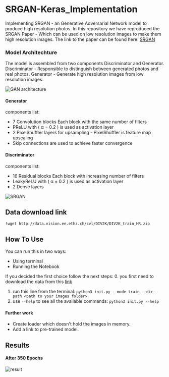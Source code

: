 # SRGAN-Keras_Implementation
Implementing SRGAN - an Generative Adversarial Network model to produce high resolution photos.
In this repository we have reproduced the SRGAN Paper - Which can be used on low resolution images to make them high resolution images. 
The link to the paper can be found here: [SRGAN](https://arxiv.org/pdf/1609.04802.pdf)

### Model Architechture
The model is assembled from two components Discriminator and Generator.
Discriminator - Responsible to distinguish between generated photos and real photos.
Generator - Generate high resolution images from low resolution images.

![GAN architecture](https://lilianweng.github.io/lil-log/assets/images/GAN.png) 


#### Generator
components list:
* 7 Convolution blocks Each block with the same number of filters
* PReLU with ( &alpha; = 0.2 ) is used as activation layer
* 2 PixelShuffler layers for upsampling - PixelShuffler is feature map upscaling
* Skip connections are used to achieve faster convergence 

#### Discriminator
components list:
* 16 Residual blocks Each block with increasing number of filters
* LeakyReLU with ( &alpha; = 0.2 ) is used as activation layer
* 2 Dense layers

![SRGAN](https://github.com/tensorlayer/srgan/raw/master/img/model.jpeg)


## Data download link
`!wget http://data.vision.ee.ethz.ch/cvl/DIV2K/DIV2K_train_HR.zip`

## How To Use
You can run this in two ways:
* Using terminal
* Running the Notebook

If you decided the first choice follow the next steps:
0. you first need to download the data from this [link](http://data.vision.ee.ethz.ch/cvl/DIV2K/DIV2K_train_HR.zip)
1. run this line from the terminal: `python3 init.py --mode train --dir-path <path to your images folder>`
2. use `--help` to see all the available commands: `python3 init.py --help`

#### Further work
* Create loader which doesn't hold the images in memory.
* Add a link to pre-trained model.

## Results
#### After 350 Epochs

![result](https://github.com/AvivSham/SRGAN-Keras-Implementation/blob/master/image.png)
